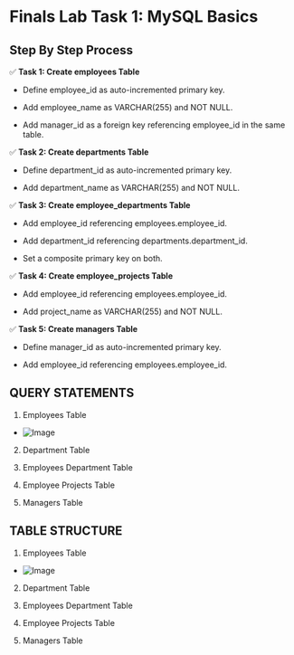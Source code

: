 # Finals Lab Task 1: MySQL Basics

## Step By Step Process
✅ **Task 1: Create employees Table**
- Define employee_id as auto-incremented primary key.

- Add employee_name as VARCHAR(255) and NOT NULL.

- Add manager_id as a foreign key referencing employee_id in the same table.

✅ **Task 2: Create departments Table**
- Define department_id as auto-incremented primary key.

- Add department_name as VARCHAR(255) and NOT NULL.

✅ **Task 3: Create employee_departments Table**
- Add employee_id referencing employees.employee_id.

- Add department_id referencing departments.department_id.

- Set a composite primary key on both.

✅ **Task 4: Create employee_projects Table**
- Add employee_id referencing employees.employee_id.

- Add project_name as VARCHAR(255) and NOT NULL.

✅ **Task 5: Create managers Table**
- Define manager_id as auto-incremented primary key.

- Add employee_id referencing employees.employee_id.

## QUERY STATEMENTS
1. Employees Table
- ![Image](https://github.com/user-attachments/assets/1aed1970-e068-45ca-8f0a-adda58560475)
2. Department Table
  
3. Employees Department Table
 
4. Employee Projects Table
 
5. Managers Table

## TABLE STRUCTURE
1. Employees Table
- ![Image](https://github.com/user-attachments/assets/305ae660-2f15-40f8-8cc7-4b528a49856c)
2. Department Table
   
3. Employees Department Table
 
4. Employee Projects Table
 
5. Managers Table

